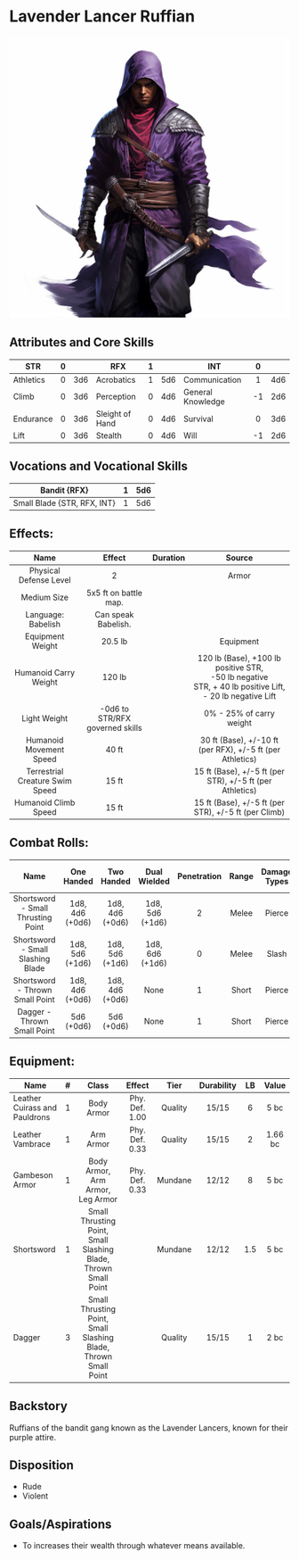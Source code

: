 # Lavender Lancer Ruffian

![alt_text](LavenderLancerRuffian.png)

## Attributes and Core Skills

| STR       | 0 |    | RFX             | 1 |    | INT               | 0 |    |
| --------- | :-: | :-: | --------------- | :-: | :-: | ----------------- | :-: | :-: |
| Athletics | 0 | 3d6 | Acrobatics      | 1 | 5d6 | Communication     | 1 | 4d6 |
| Climb     | 0 | 3d6 | Perception      | 0 | 4d6 | General Knowledge | -1 | 2d6 |
| Endurance | 0 | 3d6 | Sleight of Hand | 0 | 4d6 | Survival          | 0 | 3d6 |
| Lift      | 0 | 3d6 | Stealth         | 0 | 4d6 | Will              | -1 | 2d6 |

## Vocations and Vocational Skills

| Bandit {RFX}                | 1 | 5d6 |
| --------------------------- | :-: | :-: |
| Small Blade {STR, RFX, INT} | 1 | 5d6 |

## Effects:

|          Name          |             Effect             | Duration |                                                       Source                                                       |
| :---------------------: | :-----------------------------: | :------: | :-----------------------------------------------------------------------------------------------------------------: |
| Physical Defense Level |                2                |          |                                                        Armor                                                        |
|       Medium Size       |      5x5 ft on battle map.      |          |                                                                                                                    |
|   Language: Babelish   |       Can speak Babelish.       |          |                                                                                                                    |
|    Equipment Weight    |             20.5 lb             |          |                                                      Equipment                                                      |
|  Humanoid Carry Weight  |             120 lb             |          | 120 lb (Base), +100 lb positive STR,<br />-50 lb negative STR, + 40 lb positive Lift,<br />- 20 lb negative Lift |
|      Light Weight      | -0d6 to STR/RFX governed skills |          |                                              0% - 25% of carry weight                                              |
| Humanoid Movement Speed |              40 ft              |          |                              30 ft (Base), +/-10 ft (per RFX), +/-5 ft (per Athletics)                              |
|   Terrestrial Creature Swim Speed   |              15 ft              |          |                              15 ft (Base), +/-5 ft (per STR), +/-5 ft (per Athletics)                              |
|  Humanoid Climb Speed  |              15 ft              |          |                                15 ft (Base), +/-5 ft (per STR), +/-5 ft (per Climb)                                |

## Combat Rolls:

|                Name                |   One<br />Handed   |   Two<br />Handed   |  Dual<br />Wielded  | Penetration | Range | Damage<br />Types | Engageable<br />Opponents | Area Of<br />Effect | Resource<br />Class |
| :--------------------------------: | :------------------: | :------------------: | :------------------: | :---------: | :---: | :---------------: | :-----------------------: | :-----------------: | :-----------------: |
| Shortsword - Small Thrusting Point | 1d8, 4d6<br />(+0d6) | 1d8, 4d6<br />(+0d6) | 1d8, 5d6<br />(+1d6) |      2      | Melee |      Pierce      |           Rapid           |        None        |        None        |
| Shortsword - Small Slashing Blade | 1d8, 5d6<br />(+1d6) | 1d8, 5d6<br />(+1d6) | 1d8, 6d6<br />(+1d6) |      0      | Melee |       Slash       |           Rapid           |        None        |        None        |
|  Shortsword - Thrown Small Point  | 1d8, 4d6<br />(+0d6) | 1d8, 4d6<br />(+0d6) |         None         |      1      | Short |      Pierce      |           Quick           |        None        |        None        |
|    Dagger - Thrown Small Point    |   5d6<br />(+0d6)   |   5d6<br />(+0d6)   |         None         |      1      | Short |      Pierce      |           Quick           |        None        |        None        |

## Equipment:

| Name                          | # |                              Class                              |     Effect     |  Tier  | Durability | LB |  Value  |
| ----------------------------- | :-: | :-------------------------------------------------------------: | :------------: | :-----: | :--------: | :-: | :-----: |
| Leather Cuirass and Pauldrons | 1 |                           Body Armor                           | Phy. Def. 1.00 | Quality |   15/15   |  6  |  5 bc  |
| Leather Vambrace              | 1 |                            Arm Armor                            | Phy. Def. 0.33 | Quality |   15/15   |  2  | 1.66 bc |
| Gambeson Armor                | 1 |                Body Armor, Arm Armor, Leg Armor                | Phy. Def. 0.33 | Mundane |   12/12   |  8  |  5 bc  |
| Shortsword                    | 1 | Small Thrusting Point, Small Slashing Blade, Thrown Small Point |                | Mundane |   12/12   | 1.5 |  5 bc  |
| Dagger                        | 3 | Small Thrusting Point, Small Slashing Blade, Thrown Small Point |                | Quality |   15/15   |  1  |  2 bc  |

## Backstory

Ruffians of the bandit gang known as the Lavender Lancers, known for their purple attire.

## Disposition

- Rude
- Violent

## Goals/Aspirations

- To increases their wealth through whatever means available.
